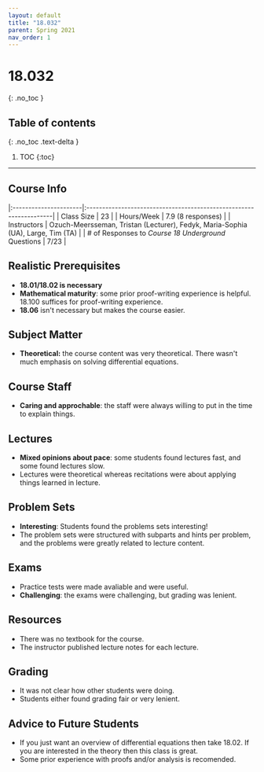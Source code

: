 ```yaml
---
layout: default
title: "18.032"
parent: Spring 2021
nav_order: 1
---
```


# 18.032
{: .no_toc }

## Table of contents
{: .no_toc .text-delta }

1. TOC
{:toc}

---

## Course Info

|:----------------------|:-------------------------------------------------------------------|
| Class Size | 23 |
| Hours/Week | 7.9 (8 responses) |
| Instructors | Ozuch-Meersseman, Tristan (Lecturer), Fedyk, Maria-Sophia (UA), Large, Tim (TA) |
| # of Responses to _Course 18 Underground_ Questions | 7/23 |

## Realistic Prerequisites

- **18.01/18.02 is necessary**
- **Mathematical maturity**: some prior proof-writing experience is helpful. 18.100 suffices for proof-writing experience.
- **18.06** isn't necessary but makes the course easier.

## Subject Matter

- **Theoretical:** the course content was very theoretical. There wasn't much emphasis on solving differential equations.

## Course Staff

- **Caring and approchable**: the staff were always willing to put in the time to explain things.

## Lectures

- **Mixed opinions about pace**: some students found lectures fast, and some found lectures slow.
- Lectures were theoretical whereas recitations were about applying things learned in lecture.

## Problem Sets

- **Interesting**: Students found the problems sets interesting!
- The problem sets were structured with subparts and hints per problem, and the problems were greatly related to lecture content.

## Exams

- Practice tests were made avaliable and were useful.
- **Challenging**: the exams were challenging, but grading was lenient.

## Resources

- There was no textbook for the course.
- The instructor published lecture notes for each lecture.

## Grading

- It was not clear how other students were doing.
- Students either found grading fair or very lenient.

## Advice to Future Students

- If you just want an overview of differential equations then take 18.02. If you are interested in the theory then this class is great.
- Some prior experience with proofs and/or analysis is recomended.

<!-- ## Syllabus
Click [**here**](/assets/files/032_Syllabus_Spring2021.pdf) for a PDF of this course's syllabus. (Does this link work?) -->
